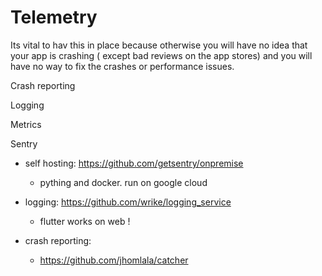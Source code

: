 # Telemetry

Its vital to hav this in place because otherwise you will have no idea that your app is crashing ( except bad reviews on the app stores) and you will have no way to fix the crashes or performance issues.

Crash reporting

Logging

Metrics

Sentry

- self hosting: https://github.com/getsentry/onpremise
	- pything and docker. run on google cloud

- logging: https://github.com/wrike/logging_service
	- flutter works on web !

- crash reporting: 
	- https://github.com/jhomlala/catcher